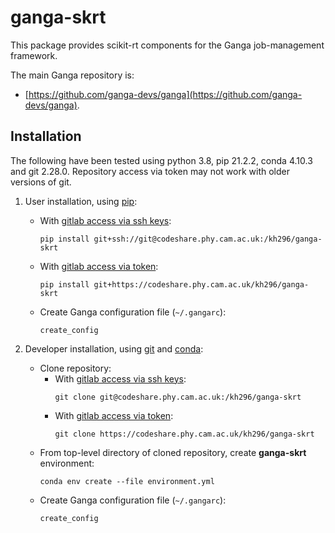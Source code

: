 # ganga-skrt

This package provides scikit-rt components for the Ganga job-management
framework.

The main Ganga repository is:
- [https://github.com/ganga-devs/ganga](https://github.com/ganga-devs/ganga).


## Installation

The following have been tested using python 3.8, pip 21.2.2,
conda 4.10.3 and git 2.28.0.  Repository access via token
may not work with older versions of git.

1. User installation, using [pip](https://pip.pypa.io/en/stable/):
   - With [gitlab access via ssh keys](https://docs.gitlab.com/ee/ssh/):
     ```
     pip install git+ssh://git@codeshare.phy.cam.ac.uk:/kh296/ganga-skrt
     ```
   - With [gitlab access via token](https://docs.gitlab.com/ee/user/profile/personal_access_tokens.html):
     ```
     pip install git+https://codeshare.phy.cam.ac.uk/kh296/ganga-skrt
     ```
   - Create Ganga configuration file (`~/.gangarc`):
     ```
     create_config
     ```

2. Developer installation, using [git](https://git-scm.com) and
[conda](https://docs.conda.io/):
   - Clone repository:
     - With [gitlab access via ssh keys](https://docs.gitlab.com/ee/ssh/):
       ```
       git clone git@codeshare.phy.cam.ac.uk:/kh296/ganga-skrt
       ```
     - With [gitlab access via token](https://docs.gitlab.com/ee/user/profile/personal_access_tokens.html):
       ```
       git clone https://codeshare.phy.cam.ac.uk/kh296/ganga-skrt
       ```
   - From top-level directory of cloned repository, create **ganga-skrt**
     environment:
     ```
     conda env create --file environment.yml
     ```
   - Create Ganga configuration file (`~/.gangarc`):
     ```
     create_config
     ```
